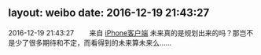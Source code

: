 layout: weibo
date: 2016-12-19 21:43:27
---
<meta name="referrer" content="no-referrer" />

2016-12-19 21:43:27  &nbsp;&nbsp;&nbsp;&nbsp;&nbsp;&nbsp; 来自 <a href="http://app.weibo.com/t/feed/9ksdit" rel="nofollow">iPhone客户端</a>
未来真的是规划出来的吗？那岂不是少了很多期待和不定，而看得到的未来算未来么…… ​​​
